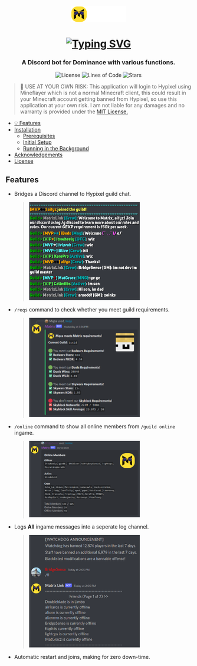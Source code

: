 <br />
<p align="center">
  <a href="https://discord.com/invite/3Yj2ggz">
    <img src="https://raw.githubusercontent.com/BridgeSenseDev/Dominance-Link/main/.github/assets/img/Matrix%20Logo%20Full.png" alt="Dominance" width="150" height="auto">
  </a>
</p>
  <h1 align="center">
   <a href="https://git.io/typing-svg"><img src="https://readme-typing-svg.herokuapp.com?font=Permanent+Marker&size=40&pause=1000&color=FDDE35&center=true&vCenter=true&width=435&lines=Dominance+Link" alt="Typing SVG" /></a>
  </h1>
  
<h3 align="center">
  A Discord bot for Dominance with various functions.
  <br />
</h3>

<p align="center">
  <img alt="License" src="https://img.shields.io/github/license/BridgeSenseDev/Dominance-Link?color=yellow&style=for-the-badge">
  <img alt="Lines of Code" src="https://img.shields.io/tokei/lines/github/BridgeSennseDev/Dominance-Link?color=yellow&style=for-the-badge">
  <img alt="Stars" src="https://img.shields.io/github/languages/code-size/BridgeSenseDev/Dominance-Link?color=yellow&style=for-the-badge">
</p>

> 🚨 USE AT YOUR OWN RISK:
> This application will login to Hypixel using Mineflayer which is not a normal Minecraft client, this could result in your Minecraft account getting banned from Hypixel, so use this application at your own risk. I am not liable for any damages and no warranty is provided under the [MIT License.](https://github.com/BridgeSenseDev/Matrix-Link/blob/master/LICENSE)

- [💡 Features](#Features)
- [Installation](#installation)
  - [Prerequisites](#prerequisites)
  - [Initial Setup](#initial-setup)
  - [Running in the Background](#running-in-the-background)
- [Acknowledgements](#acknowledgements)
- [License](#license)

## Features

- Bridges a Discord channel to Hypixel guild chat.
  > <img src="https://raw.githubusercontent.com/BridgeSenseDev/Dominance-Link/main/.github/assets/img/Discord.png" alt="Hypixel Guild Chat Bot Discord Example" width="300" height="auto">
- `/reqs` command to check whether you meet guild requirements.
  > <img src="https://raw.githubusercontent.com/BridgeSenseDev/Dominance-Link/main/.github/assets/img/Requirements.png" alt="Discord Bot Requirements Example" width="300" height="auto">
- `/online` command to show all online members from `/guild online` ingame.
  > <img src="https://raw.githubusercontent.com/BridgeSenseDev/Dominance-Link/main/.github/assets/img/Online.png" alt="Discord Bot Online Example" width="300" height="auto">
- Logs **All** ingame messages into a seperate log channel.
  > <img src="https://raw.githubusercontent.com/BridgeSenseDev/Dominance-Link/main/.github/assets/img/Logs.png" alt="Discord Bot Logs Example" width="300" height="auto">
- Automatic restart and joins, making for zero down-time.
